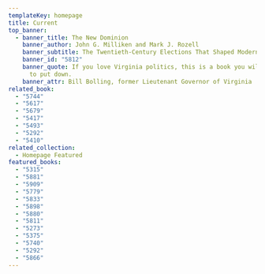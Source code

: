 ```yaml
---
templateKey: homepage
title: Current
top_banner:
  - banner_title: The New Dominion
    banner_author: John G. Milliken and Mark J. Rozell
    banner_subtitle: The Twentieth-Century Elections That Shaped Modern Virginia
    banner_id: "5812"
    banner_quote: If you love Virginia politics, this is a book you will not be able
      to put down.
    banner_attr: Bill Bolling, former Lieutenant Governor of Virginia
related_book:
  - "5744"
  - "5617"
  - "5679"
  - "5417"
  - "5493"
  - "5292"
  - "5410"
related_collection:
  - Homepage Featured
featured_books:
  - "5315"
  - "5881"
  - "5909"
  - "5779"
  - "5833"
  - "5898"
  - "5880"
  - "5811"
  - "5273"
  - "5375"
  - "5740"
  - "5292"
  - "5866"
---
```

